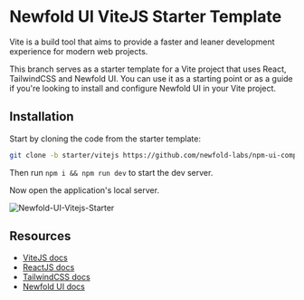 # Newfold UI ViteJS Starter Template
Vite is a build tool that aims to provide a faster and leaner development experience for modern web projects.

This branch serves as a starter template for a Vite project that uses React, TailwindCSS and Newfold UI. You can use it as a starting point or as a guide if you're looking to install and configure Newfold UI in your Vite project.

## Installation
Start by cloning the code from the starter template:

```bash
git clone -b starter/vitejs https://github.com/newfold-labs/npm-ui-component-library.git
```

Then run `npm i && npm run dev` to start the dev server.

Now open the application's local server.

![Newfold-UI-Vitejs-Starter](https://github.com/newfold-labs/npm-ui-component-library/assets/38976631/93680fb9-e5fa-4b79-b293-cfb3b7e827d5)

## Resources
- [ViteJS docs](https://vitejs.dev/guide/)
- [ReactJS docs](https://react.dev/learn)
- [TailwindCSS docs](https://tailwindcss.com/docs/installation)
- [Newfold UI docs](https://newfold-labs.github.io/npm-ui-component-library/docs/intro)

